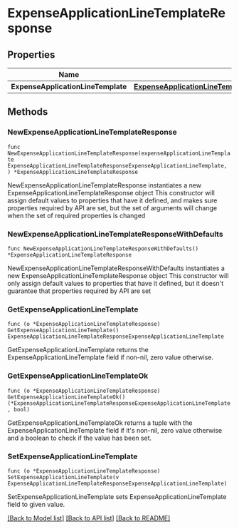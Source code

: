 # ExpenseApplicationLineTemplateResponse

## Properties

Name | Type | Description | Notes
------------ | ------------- | ------------- | -------------
**ExpenseApplicationLineTemplate** | [**ExpenseApplicationLineTemplateResponseExpenseApplicationLineTemplate**](expenseApplicationLineTemplateResponse_expense_application_line_template.md) |  | 

## Methods

### NewExpenseApplicationLineTemplateResponse

`func NewExpenseApplicationLineTemplateResponse(expenseApplicationLineTemplate ExpenseApplicationLineTemplateResponseExpenseApplicationLineTemplate, ) *ExpenseApplicationLineTemplateResponse`

NewExpenseApplicationLineTemplateResponse instantiates a new ExpenseApplicationLineTemplateResponse object
This constructor will assign default values to properties that have it defined,
and makes sure properties required by API are set, but the set of arguments
will change when the set of required properties is changed

### NewExpenseApplicationLineTemplateResponseWithDefaults

`func NewExpenseApplicationLineTemplateResponseWithDefaults() *ExpenseApplicationLineTemplateResponse`

NewExpenseApplicationLineTemplateResponseWithDefaults instantiates a new ExpenseApplicationLineTemplateResponse object
This constructor will only assign default values to properties that have it defined,
but it doesn't guarantee that properties required by API are set

### GetExpenseApplicationLineTemplate

`func (o *ExpenseApplicationLineTemplateResponse) GetExpenseApplicationLineTemplate() ExpenseApplicationLineTemplateResponseExpenseApplicationLineTemplate`

GetExpenseApplicationLineTemplate returns the ExpenseApplicationLineTemplate field if non-nil, zero value otherwise.

### GetExpenseApplicationLineTemplateOk

`func (o *ExpenseApplicationLineTemplateResponse) GetExpenseApplicationLineTemplateOk() (*ExpenseApplicationLineTemplateResponseExpenseApplicationLineTemplate, bool)`

GetExpenseApplicationLineTemplateOk returns a tuple with the ExpenseApplicationLineTemplate field if it's non-nil, zero value otherwise
and a boolean to check if the value has been set.

### SetExpenseApplicationLineTemplate

`func (o *ExpenseApplicationLineTemplateResponse) SetExpenseApplicationLineTemplate(v ExpenseApplicationLineTemplateResponseExpenseApplicationLineTemplate)`

SetExpenseApplicationLineTemplate sets ExpenseApplicationLineTemplate field to given value.



[[Back to Model list]](../README.md#documentation-for-models) [[Back to API list]](../README.md#documentation-for-api-endpoints) [[Back to README]](../README.md)


